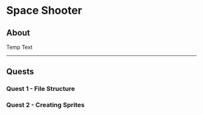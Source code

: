 # Space Shooter

## About

Temp Text

---

## Quests

### Quest 1 - File Structure

### Quest 2 - Creating Sprites

